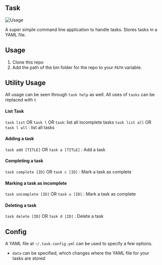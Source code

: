 Task
---

![Usage](https://cloud.githubusercontent.com/assets/3074765/25690782/d56c2ffe-3062-11e7-8d98-1639943e312b.png)

A super simple command line application to handle tasks. Stores tasks in a YAML file.

## Usage

1. Clone this repo
2. Add the path of the bin folder for the repo to your `PATH` variable.

## Utility Usage

All usage can be seen through `task help` as well.
All uses of `tasks` can be replaced with `t` 

#### List Task
`task list` OR `task l` OR `task`: list all incomplete tasks
`task list all` OR `task l all` : list all tasks

#### Adding a task
`task add [TITLE]` OR `task a [TITLE]` : Add a task

#### Completing a task
`task complete [ID]` OR `task c [ID]` : Mark a task as complete

#### Marking a task as incomplete
`task uncomplete [ID]` OR `task u [ID]` : Mark a task as complete

#### Deleting a task
`task delete [ID]` OR `task d [ID]` : Delete a task

## Config

A YAML file at `~/.task.config.yml` can be used to specify a few options.

- `data` can be specified, which changes where the YAML file for your tasks are stored
